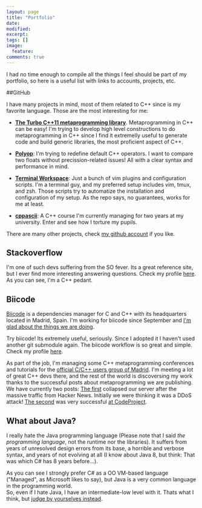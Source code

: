 ```yaml
---
layout: page
title: "Portfolio"
date: 
modified:
excerpt:
tags: []
image:
  feature:
comments: true
---
```


I had no time enough to compile all the things I feel should be part of my portfolio, so here is a useful list
with links to accounts, projects, etc.

##GitHub

I have many projects in mind, most of them related to C++ since is my favorite language. Those are the most interesting for me:

 - [**The Turbo C++11 metaprogramming library**](https://github.com/Manu343726/Turbo). Metaprogramming in C++ can be easy! I'm trying to develop 
   high level constructions to do metaprogramming in C++ since I find it extremelly useful to generate code and
   build generic libraries, the most proficient aspect of C++.

 - [**Polyop**](https://github.com/Manu343726/Polyop): I'm trying to redefine default C++ operators. I want to compare two floats without precission-related issues! All with a clear syntax and performance in mind.

 - [**Terminal Workspace**](https://github.com/Manu343726/TerminalWorkspace): Just a bunch of vim plugins and configuration scripts. I'm a terminal guy, and my preferred setup includes vim, tmux, and zsh. Those scripts try to automatize the installation and configuration of my setup. As the repo says, no guarantees, works for me at least.

 - [**cppascii**](https://github.com/Manu343726/cppascii): A C++ course I'm currently managing for two years at my university. Enter and see how I torture my pupils.

There are many other projects, check [my github account](https://github.com/Manu343726) if you like.

## Stackoverflow <!-- ![](http://cdn.sstatic.net/stackexchange/img/logos/so/so-icon.png) -->

I'm one of such devs suffering from the SO fever. Its a great reference site, but I ever find more interesting answering questions. Check my profile [here](http://stackoverflow.com/users/1609356/manu343726). As you can see, I'm a C++ pedant.

## Biicode <!-- ![]({{ site.url }}/images/biicode-logo.jpg) -->

[Biicode](https://www.biicode.com/) is a dependencies manager for C and C++ with its headquarters located in Madrid, Spain. I'm working for biicode since September and [I'm glad about the things we are doing](http://blog.biicode.com/upload-to-biicode-precompiled-binaries-sfml/). 

Try biicode! Its extremely useful, seriously. Since I adopted it I haven't used another git submodule again. The biicode workflow is so great and simple. Check my profile [here](https://www.biicode.com/manu343726).

As part of the job, I'm managing some C++ metaprogramming conferences and tutorials for the [official C/C++ users group of Madrid](http://www.meetup.com/Madrid-C-Cpp/). I'm meeting a lot of great C++ devs there, and the rest of the world is discoversing my work thanks to the successful posts about metaprogramming we are publishing.  
We have currently two posts: [The first](http://blog.biicode.com/template-metaprogramming-with-modern-cpp-introduction/) collapsed our server after the massive traffic from Hacker News. Initially we were thinking it was a DDoS attack! [The second](http://blog.biicode.com/template-metaprogramming-cpp-ii/) was very successful [at CodeProject](http://www.codeproject.com/Articles/826229/Template-Metaprogramming-with-Modern-Cplusplus-tem).

## What about Java?

I really hate the Java programming language (Please note that I said *the programming language*, not the runtime nor the libraries). It suffers from years of unresolved design errors from its base, a horrible and verbose syntax, and years of not evolving at all (I know about Java 8, but think: That was which C# has 8 years before...). 

As you can see I strongly prefer C# as a OO VM-based language ("Managed", as Microsoft likes to say), but Java is a very common language in the programming world.  
So, even if I hate Java, I have an intermediate-low level with it. Thats what I think, but [judge by yourselves instead](https://github.com/Manu343726/WALLE).